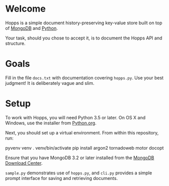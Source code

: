 Welcome
=======

Hopps is a simple document history-preserving key-value store built on
top of [MongoDB](https://www.mongodb.com) and
[Python](https://www.python.org).

Your task, should you chose to accept it, is to document the Hopps API
and structure.

Goals
=====

Fill in the file ``docs.txt`` with documentation covering ``hopps.py``.
Use your best judgment! It is deliberately vague and slim.

Setup
=====

To work with Hopps, you will need Python 3.5 or later. On OS X and
Windows, use the installer from
[Python.org](https://www.python.org/downloads/).

Next, you should set up a virtual environment. From within this
repository, run:

  pyvenv venv
  . venv/bin/activate
  pip install argon2 tornadoweb motor docopt

Ensure that you have MongoDB 3.2 or later installed from the
[MongoDB Download Center](https://www.mongodb.com/download-center).

``sample.py`` demonstrates use of ``hopps.py``, and ``cli.py`` provides
a simple prompt interface for saving and retrieving documents.

